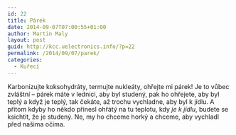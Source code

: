 ```yaml
---
id: 22
title: Párek
date: 2014-09-07T07:00:55+01:00
author: Martin Maly
layout: post
guid: http://kcc.uelectronics.info/?p=22
permalink: /2014/09/07/parek/
categories:
  - Kuřecí
---
```

Karbonizujte koksohydráty, termujte nukleáty, ohřejte mi párek! Je to vůbec zvláštní &#8211; párek máte v lednici, aby byl studený, pak ho ohřejete, aby byl teplý a když je teplý, tak čekáte, až trochu vychladne, aby byl k jídlu. A přitom kdyby ho někdo přinesl ohřátý na tu teplotu, kdy _je k jídlu_, budete se ksichtit, že je studený. Ne, my ho chceme horký a chceme, aby vychladl před našima očima.